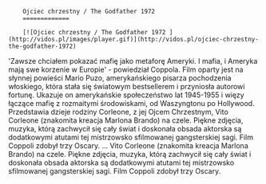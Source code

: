
        Ojciec chrzestny / The Godfather 1972 
        =============
        
        [![Ojciec chrzestny / The Godfather 1972 ](http://vidos.pl/images/player.gif)](http://vidos.pl/ojciec-chrzestny-the-godfather-1972)
        
        
 'Zawsze chciałem pokazać mafię jako metaforę Ameryki. I mafia, i Ameryka mają swe korzenie w Europie' - powiedział Coppola. Film oparty jest na słynnej powieści Mario Puzo, amerykańskiego pisarza pochodzenia włoskiego, która stała się światowym bestsellerem i przyniosła autorowi fortunę. Ukazuje on amerykańskie społeczeństwo lat 1945-1955 i więzy łączące mafię z rozmaitymi środowiskami, od Waszyngtonu po Hollywood. Przedstawia dzieje rodziny Corleone, z jej Ojcem Chrzestnym, Vito Corleone (znakomita kreacja Marlona Brando) na czele. Piękne zdjęcia, muzyka, którą zachwycił się cały świat i doskonała obsada aktorska są dodatkowymi atutami tej mistrzowsko sfilmowanej gangsterskiej sagi. Film Coppoli zdobył trzy Oscary.   ... Vito Corleone (znakomita kreacja Marlona Brando) na czele. Piękne zdjęcia, muzyka, którą zachwycił się cały świat i doskonała obsada aktorska są dodatkowymi atutami tej mistrzowsko sfilmowanej gangsterskiej sagi. Film Coppoli zdobył trzy Oscary.
    
